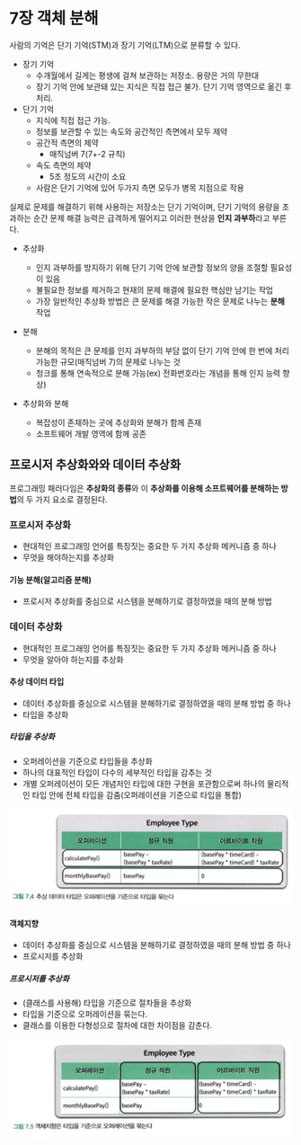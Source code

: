 # 7장 객체 분해

사람의 기억은 단기 기억(STM)과 장기 기억(LTM)으로 분류할 수 있다.

- 장기 기억
  + 수개월에서 길게는 평생에 걸쳐 보관하는 저장소. 용량은 거의 무한대
  + 장기 기억 안에 보관돼 있는 지식은 직접 접근 불가. 단기 기억 영역으로 옮긴 후 처리.
- 단기 기억
  + 지식에 직접 접근 가능.
  + 정보를 보관할 수 있는 속도와 공간적인 측면에서 모두 제약
  + 공간적 측면의 제약
    - 매직넘버 7(7+-2 규칙)
  + 속도 측면의 제약
    - 5초 정도의 시간이 소요
  + 사람은 단기 기억에 있어 두가지 측면 모두가 병목 지점으로 작용


실제로 문제를 해결하기 위해 사용하는 저장소는 단기 기억이며, 단기 기억의 용량을 초과하는 순간 문제 해결 능력은 급격하게 떨어지고 이러한 현상을 **인지 과부하**라고 부른다.

- 추상화
  + 인지 과부하를 방지하기 위해 단기 기억 안에 보관할 정보의 양을 조절할 필요성이 있음
  + 불필요한 정보를 제거하고 현재의 문제 해결에 필요한 핵심만 남기는 작업
  + 가장 일반적인 추상화 방법은 큰 문제를 해결 가능한 작은 문제로 나누는 **분해** 작업

- 분해
  + 분해의 목적은 큰 문제를 인지 과부하의 부담 없이 단기 기억 안에 한 번에 처리 가능한 규모(매직넘버 7)의 문제로 나누는 것
  + 청크를 통해 연속적으로 분해 가능(ex) 전화번호라는 개념을 통해 인지 능력 향상)

- 추상화와 분해
  + 복잡성이 존재하는 곳에 추상화와 분해가 함께 존재
  + 소프트웨어 개발 영역에 함께 공존


## 프로시저 추상화와와 데이터 추상화
프로그래밍 패러다임은 **추상화의 종류**와 이 **추상화를 이용해 소프트웨어를 분해하는 방법**의 두 가지 요소로 결정된다.


### 프로시저 추상화

- 현대적인 프로그래밍 언어를 특징짓는 중요한 두 가지 추상화 메커니즘 중 하나
- 무엇을 해야하는지를 추상화

#### 기능 분해(알고리즘 분해)

- 프로시저 추상화를 중심으로 시스템을 분해하기로 결정하였을 때의 분해 방법

### 데이터 추상화

- 현대적인 프로그래밍 언어를 특징짓는 중요한 두 가지 추상화 메커니즘 중 하나
- 무엇을 알아야 하는지를 추상화

#### 추상 데이터 타입

- 데이터 추상화를 중심으로 시스템을 분해하기로 결정하였을 때의 분해 방법 중 하나
- 타입을 추상화

##### 타입을 추상화

- 오퍼레이션을 기준으로 타입들을 추상화
- 하나의 대표적인 타입이 다수의 세부적인 타입을 감추는 것
- 개별 오퍼레이션이 모든 개념저인 타입에 대한 구현을 포관함으로써 하나의 물리적인 타입 안에 전체 타입을 감춤(오퍼레이션을 기준으로 타입을 통합)

![추상 데이터 타입은 오퍼레이션을 기준으로 타입을 묶는다](image.png)


#### 객체지향

- 데이터 추상화를 중심으로 시스템을 분해하기로 결정하였을 때의 분해 방법 중 하나
- 프로시저를 추상화

##### 프로시저를 추상화

- (클래스를 사용해) 타입을 기준으로 절차들을 추상화
- 타입을 기준으로 오퍼레이션을 묶는다.
- 클래스를 이용한 다형성으로 절차에 대한 차이점을 감춘다. 

![객체지향은 타입을 기준으로 오퍼레이션을 묶는다](image-1.png)